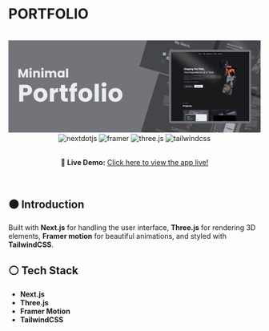 # PORTFOLIO 

<div align="center">
  <br />
      <img src="/public/banner.png" alt="Project Banner">
  <br />

  <div>
     <img src="https://img.shields.io/badge/-Next_JS-black?style=for-the-badge&logoColor=white&logo=nextdotjs&color=000000" alt="nextdotjs" />
    <img src="https://img.shields.io/badge/-Framer-black?style=for-the-badge&logoColor=white&logo=framer&color=0055FF" alt="framer" />
    <img src="https://img.shields.io/badge/-Three_JS-black?style=for-the-badge&logoColor=white&logo=threedotjs&color=000000" alt="three.js" />
    <img src="https://img.shields.io/badge/-Tailwind_CSS-black?style=for-the-badge&logoColor=white&logo=tailwindcss&color=06B6D4" alt="tailwindcss" />
  </div>

  <br />
    <p>
      🔗 <strong>Live Demo:</strong> <a href="">Click here to view the app live!</a>
    </p>
  <br />
</div>

## ⚫ Introduction

Built with **Next.js** for handling the user interface, **Three.js** for rendering 3D elements, **Framer motion** for beautiful animations, and styled with **TailwindCSS**.

## ⚪ Tech Stack

- **Next.js**
- **Three.js**
- **Framer Motion**
- **TailwindCSS**